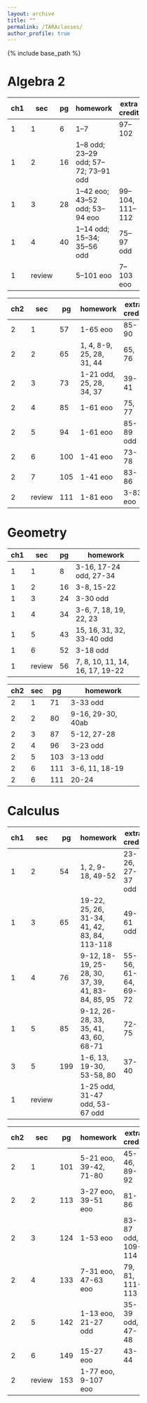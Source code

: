 ```yaml
---
layout: archive
title: ""
permalink: /TARAclasses/
author_profile: true
---
```


{% include base_path %}

# Algebra 2

<div align="center" style="width:60%;" markdown="1">
  
| ch1 | sec    | pg | homework                             | extra credit    |
| --- | ------ | -- | ------------------------------------ | --------------- |
| 1   | 1      | 6  | 1–7                                  | 97–102          |
| 1   | 2      | 16 | 1–8 odd; 23–29 odd; 57–72; 73–91 odd |                 |
| 1   | 3      | 28 | 1–42 eoo; 43–52 odd; 53–94 eoo       | 99–104, 111–112 |
| 1   | 4      | 40 | 1–14 odd; 15–34; 35–56 odd           | 75–97 odd       |
| 1   | review |    | 5–101 eoo                            | 7–103 eoo       |

</div>

<div align="center" style="width:60%;" markdown="1">
  
| ch2 | sec    | pg  | homework                        | extra credit  |
| --  | ------ | --- | ------------------------------- | ------------- |
| 2   | 1      | 57  | 1-65 eoo                        | 85-90         |
| 2   | 2      | 65  | 1, 4, 8-9, 25, 28, 31, 44       | 65, 76        |
| 2   | 3      | 73  | 1-21 odd, 25, 28, 34, 37        | 39-41         |
| 2   | 4      | 85  | 1-61 eoo                        | 75, 77        |
| 2   | 5      | 94  |  1-61 eoo                       | 85-89 odd     |
| 2   | 6      | 100 |  1-41 eoo                       | 73-78         |
| 2   | 7      | 105 |  1-41 eoo                       | 83-86         |
| 2   | review | 111 |  1-81 eoo                       | 3-83 eoo      |

</div>

# Geometry
<div align="center" style="width:60%;" markdown="1">
  
| ch1 | sec    | pg  |  homework                         |
| --  | ------ | --- | --------------------------------- |
| 1   | 1      | 8   |  3-16, 17-24 odd, 27-34           |
| 1   | 2      | 16  | 3-8, 15-22                        |
| 1   | 3      | 24  | 3-30 odd                          |
| 1   | 4      | 34  | 3-6, 7, 18, 19, 22, 23            |
| 1   | 5      | 43  | 15, 16, 31, 32, 33-40 odd         |
| 1   | 6      | 52  |     3-18 odd                      |
| 1   | review | 56  |  7, 8, 10, 11, 14, 16, 17, 19-22  |

</div>

<div align="center" style="width:60%;" markdown="1">
  
| ch2 | sec    | pg  |  homework                               |
| --  | ------ | --- | --------------------------------------- |
| 2   | 1      | 71  | 3-33 odd                                |
| 2   | 2      | 80  | 9-16, 29-30, 40ab                       |
| 2   | 3      | 87  | 5-12, 27-28                             |
| 2   | 4      | 96  | 3-23 odd                                |
| 2   | 5      | 103 | 3-13 odd                                |
| 2   | 6      | 111 | 3-6, 11, 18-19                          |
| 2   | 6      | 111 | 20-24                                   |

</div>




# Calculus
<div align="center" style="width:60%;" markdown="1">
  
| ch1 | sec    | pg  | homework                                      | extra credit            |
|---- |--------|-----|-----------------------------------------------|-------------------------|
| 1   | 2      | 54  | 1, 2, 9-18, 49-52                             | 23-26, 27-37 odd        |
| 1   | 3      | 65  | 19-22, 25, 26, 31-34, 41, 42, 83, 84, 113-118 | 49-61 odd               |
| 1   | 4      | 76  | 9-12, 18-19, 25-28, 30, 37, 39, 41, 83-84, 85, 95 | 55-56, 61-64, 69-72 |
| 1   | 5      | 85  | 9-12, 26-28, 33, 35, 41, 43, 60, 68-71        | 72-75                   |
| 3   | 5      | 199 | 1-6, 13, 19-30, 53-58, 80                     | 37-40                   |
| 1   | review |     | 1-25 odd, 31-47 odd, 53-67 odd                |                         |

</div>
  
<div align="center" style="width:60%;" markdown="1">
  
| ch2 | sec    | pg  | homework                                      | extra credit            |
|---- |--------|-----|-----------------------------------------------|-------------------------|
| 2   | 1      | 101 | 5-21 eoo, 39-42, 71-80                        | 45-46, 89-92            |
| 2   | 2      | 113 | 3-27 eoo, 39-51 eoo                           | 81-86                   |
| 2   | 3      | 124 | 1-53 eoo                                      | 83-87 odd, 109-114      |
| 2   | 4      | 133 | 7-31 eoo, 47-63 eoo                           | 79, 81, 111-113         |
| 2   | 5      | 142 | 1-13 eoo, 21-27 odd                           | 35-39 odd, 47-48        |
| 2   | 6      | 149 | 15-27 eoo                                     | 43-44                   |
| 2   | review | 153 | 1-77 eoo, 9-107 eoo                           |                         |

</div>
